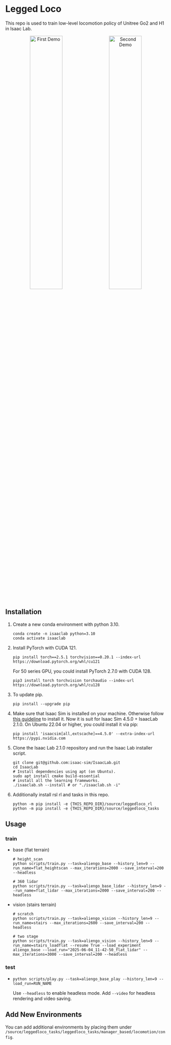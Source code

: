 # Legged Loco
This repo is used to train low-level locomotion policy of Unitree Go2 and H1 in Isaac Lab.

<p align="center">
<img src="./src/go2_teaser.gif" alt="First Demo" width="45%">
&emsp;
<img src="./src/h1_teaser.gif" alt="Second Demo" width="45%">
</p>


## Installation
1. Create a new conda environment with python 3.10.
    ```shell
    conda create -n isaaclab python=3.10
    conda activate isaaclab
    ```

2. Install PyTorch with CUDA 121.
    ```shell
    pip install torch==2.5.1 torchvision==0.20.1 --index-url https://download.pytorch.org/whl/cu121
    ```
   For 50 series GPU, you could install PyTorch 2.7.0 with CUDA 128.
    ```shell
    pip3 install torch torchvision torchaudio --index-url https://download.pytorch.org/whl/cu128
    ``` 

3. To update pip.
    ```shell
    pip install --upgrade pip
    ```

4. Make sure that Isaac Sim is installed on your machine. Otherwise follow [this guideline](https://isaac-sim.github.io/IsaacLab/main/source/setup/installation/pip_installation.html) to install it. Now it is suit for Isaac Sim 4.5.0 + IsaacLab 2.1.0. On Ubuntu 22.04 or higher, you could install it via pip:
    ```shell
    pip install 'isaacsim[all,extscache]==4.5.0' --extra-index-url https://pypi.nvidia.com
    ```

5. Clone the Isaac Lab 2.1.0 repository and run the Isaac Lab installer script.
    ```shell
    git clone git@github.com:isaac-sim/IsaacLab.git
    cd IsaacLab
    # Install dependencies using apt (on Ubuntu).
    sudo apt install cmake build-essential
    # install all the learning frameworks.
    ./isaaclab.sh --install # or "./isaaclab.sh -i"
    ```

5. Additionally install rsl rl and tasks in this repo.
    ```shell
    python -m pip install -e {THIS_REPO_DIR}/source/leggedloco_rl
    python -m pip install -e {THIS_REPO_DIR}/source/leggedloco_tasks
    ```


## Usage
### train
* base (flat terrain)
    ```shell
    # height_scan
    python scripts/train.py --task=aliengo_base --history_len=9 --run_name=flat_heightscan --max_iterations=2000 --save_interval=200 --headless
    
    # 360 lidar
    python scripts/train.py --task=aliengo_base_lidar --history_len=9 --run_name=flat_lidar --max_iterations=2000 --save_interval=200 --headless
    ```
* vision (stairs terrain)
    ```shell
    # scratch
    python scripts/train.py --task=aliengo_vision --history_len=9 --run_name=stairs --max_iterations=2600 --save_interval=200 --headless
    
    # two stage
    python scripts/train.py --task=aliengo_vision --history_len=9 --run_name=stairs_loadflat --resume True --load_experiment aliengo_base --load_run="2025-06-04_11-42-50_flat_lidar" --max_iterations=3000 --save_interval=200 --headless
    ```

### test
* 
    ```shell
    python scripts/play.py --task=aliengo_base_play --history_len=9 --load_run=RUN_NAME
    ```

    Use `--headless` to enable headless mode. Add `--video` for headless rendering and video saving.

## Add New Environments
You can add additional environments by placing them under `/source/leggedloco_tasks/leggedloco_tasks/manager_based/locomotion/config`.